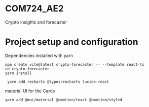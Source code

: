 # COM724_AE2
 Crypto insights and forecaster


# Project setup and configuration

Dependencies installed with yarn

```
npm create vite@latest crypto-forecaster -- --template react-ts
cd crypto-forecaster
yarn install
```

```
 yarn add recharts @types/recharts lucide-react 
```

material UI for the Cards
```
yarn add @mui/material @emotion/react @emotion/styled
```
